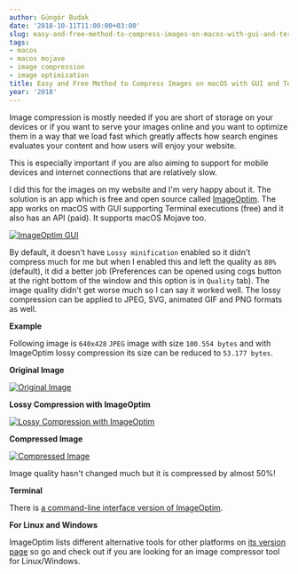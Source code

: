 ```yaml
---
author: Güngör Budak
date: '2018-10-11T11:00:00+03:00'
slug: easy-and-free-method-to-compress-images-on-macos-with-gui-and-terminal
tags:
- macos
- macos mojave
- image compression
- image optimization
title: Easy and Free Method to Compress Images on macOS with GUI and Terminal
year: '2018'
---
```


Image compression is mostly needed if you are short of storage on your devices or if you want to serve your images online and you want to optimize them in a way that we load fast which greatly affects how search engines evaluates your content and how users will enjoy your website.

This is especially important if you are also aiming to support for mobile devices and internet connections that are relatively slow.

I did this for the images on my website and I'm very happy about it. The solution is an app which is free and open source called [ImageOptim](https://imageoptim.com/mac). The app works on macOS with GUI supporting Terminal executions (free) and it also has an API (paid). It supports macOS Mojave too.

[![ImageOptim GUI](/public/images/imageoptim-1.png)](/public/images/imageoptim-1.png)

By default, it doesn't have `Lossy minification` enabled so it didn't compress much for me but when I enabled this and left the quality as `80%` (default), it did a better job (Preferences can be opened using cogs button at the right bottom of the window and this option is in `Quality` tab). The image quality didn't get worse much so I can say it worked well. The lossy compression can be applied to JPEG, SVG, animated GIF and PNG formats as well.

**Example**

Following image is `640x428` `JPEG` image with size `100.554 bytes` and with ImageOptim lossy compression its size can be reduced to `53.177 bytes`.

**Original Image**

[![Original Image](/public/images/imageoptim-statue-1.jpg)](/public/images/imageoptim-statue-1.jpg)

**Lossy Compression with ImageOptim**

[![Lossy Compression with ImageOptim](/public/images/imageoptim-2.png)](/public/images/imageoptim-2.png)

**Compressed Image**

[![Compressed Image](/public/images/imageoptim-statue-2.jpg)](/public/images/imageoptim-statue-2.jpg)

Image quality hasn't changed much but it is compressed by almost 50%!

**Terminal**

There is [a command-line interface version of ImageOptim](https://jamiemason.github.io/ImageOptim-CLI/).

**For Linux and Windows**

ImageOptim lists different alternative tools for other platforms on [its version page](https://imageoptim.com/versions.html) so go and check out if you are looking for an image compressor tool for Linux/Windows.
